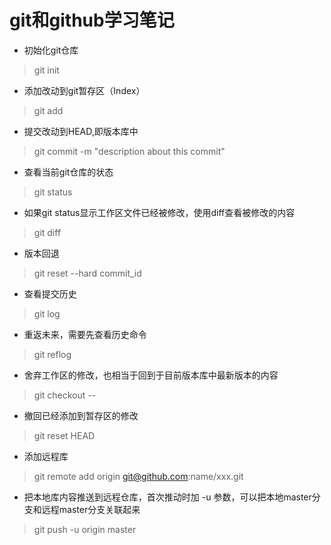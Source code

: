# git和github学习笔记

- 初始化git仓库
> git init

- 添加改动到git暂存区（Index）
> git add <filename>

- 提交改动到HEAD,即版本库中
> git commit -m "description about this commit"

- 查看当前git仓库的状态
> git status

- 如果git status显示工作区文件已经被修改，使用diff查看被修改的内容
> git diff

- 版本回退
> git reset --hard commit_id

- 查看提交历史
> git log

- 重返未来，需要先查看历史命令
> git reflog

- 舍弃工作区的修改，也相当于回到于目前版本库中最新版本的内容
> git checkout -- <filename>

- 撤回已经添加到暂存区的修改
> git reset HEAD <filename>

- 添加远程库
> git remote add origin git@github.com:name/xxx.git

- 把本地库内容推送到远程仓库，首次推动时加 -u 参数，可以把本地master分支和远程master分支关联起来
> git push -u origin master
